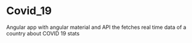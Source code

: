 # Covid_19
Angular app with angular material and API the fetches real time data of a country about COVID 19 stats
